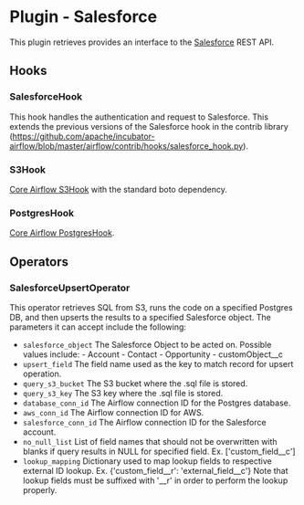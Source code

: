 # Plugin - Salesforce

This plugin retrieves provides an interface to the [Salesforce](https://developer.salesforce.com/docs/atlas.en-us.api_rest.meta/api_rest/) REST API.

## Hooks
### SalesforceHook
This hook handles the authentication and request to Salesforce. This extends the previous versions of the Salesforce hook in the 
contrib library (https://github.com/apache/incubator-airflow/blob/master/airflow/contrib/hooks/salesforce_hook.py).

### S3Hook
[Core Airflow S3Hook](https://pythonhosted.org/airflow/_modules/S3_hook.html) with the standard boto dependency.

### PostgresHook
[Core Airflow PostgresHook](https://pythonhosted.org/airflow/_modules/postgres_hook.html).

## Operators
### SalesforceUpsertOperator
This operator retrieves SQL from S3, runs the code on a specified Postgres DB, and then upserts the results to a specified Salesforce object. The parameters it can accept include the following:

- `salesforce_object`   The Salesforce Object to be acted on. Possible values include:
							- Account
							- Contact
							- Opportunity
							- customObject__c
- `upsert_field`        The field name used as the key to match record for upsert operation.
- `query_s3_bucket`     The S3 bucket where the .sql file is stored.
- `query_s3_key`        The S3 key where the .sql file is stored.
- `database_conn_id`    The Airflow connection ID for the Postgres database.
- `aws_conn_id`         The Airflow connection ID for AWS.
- `salesforce_conn_id`  The Airflow connection ID for the Salesforce account.
- `no_null_list`        List of field names that should not be overwritten with blanks if query results in NULL for
						specified field. Ex. ['custom_field__c']
- `lookup_mapping`      Dictionary used to map lookup fields to respective external ID lookup. Ex. {'custom_field__r': 'external_field__c'}
						Note that lookup fields must be suffixed with '__r' in order to perform the lookup properly.